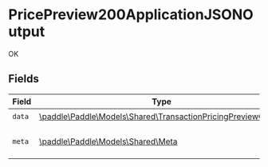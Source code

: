 # PricePreview200ApplicationJSONOutput

OK


## Fields

| Field                                                                                                                  | Type                                                                                                                   | Required                                                                                                               | Description                                                                                                            |
| ---------------------------------------------------------------------------------------------------------------------- | ---------------------------------------------------------------------------------------------------------------------- | ---------------------------------------------------------------------------------------------------------------------- | ---------------------------------------------------------------------------------------------------------------------- |
| `data`                                                                                                                 | [\paddle\Paddle\Models\Shared\TransactionPricingPreviewOutput](../../models/shared/TransactionPricingPreviewOutput.md) | :heavy_check_mark:                                                                                                     | N/A                                                                                                                    |
| `meta`                                                                                                                 | [\paddle\Paddle\Models\Shared\Meta](../../models/shared/Meta.md)                                                       | :heavy_check_mark:                                                                                                     | Information about this response.                                                                                       |